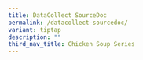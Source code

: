 ```yaml
---
title: DataCollect SourceDoc
permalink: /datacollect-sourcedoc/
variant: tiptap
description: ""
third_nav_title: Chicken Soup Series
---
```

